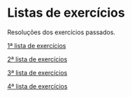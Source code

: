 # Listas de exercícios
Resoluções dos exercícios passados.

[1ª lista de exercícios](https://github.com/TomorrowTechTalents/listas_de_exercicios/tree/development/src/lista_de_exercícios01)

[2ª lista de exercícios](https://github.com/TomorrowTechTalents/listas_de_exercicios/tree/development/src/lista_de_exercícios02)

[3ª lista de exercícios](https://github.com/TomorrowTechTalents/listas_de_exercicios/tree/development/src/lista_de_exercícios03)

[4ª lista de exercícios](https://github.com/TomorrowTechTalents/listas_de_exercicios/tree/development/src/lista_de_exercícios04)
